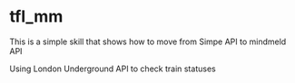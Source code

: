# tfl_mm

This is a simple skill that shows how to move from Simpe API to mindmeld API

Using London Underground API to check train statuses
